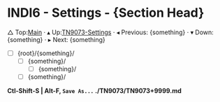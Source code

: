 # INDI6 - Settings - {Section Head}

&bigtriangleup; Top:[Main](../root/Main.md) &CenterDot; &blacktriangle; Up:[TN9073-Settings](../TN9073.md) &CenterDot; &blacktriangleleft; Previous: {something} &CenterDot; &blacktriangledown; Down:{something} &CenterDot; &blacktriangleright; Next: {something} 



* [ ] {root}/{something}/
    * [ ] {something}/
        * [ ] {something}/
    * [ ] {something}/

**Ctl-Shift-S | Alt-F, `Save As...`  ./TN9073/TN9073+9999.md**


